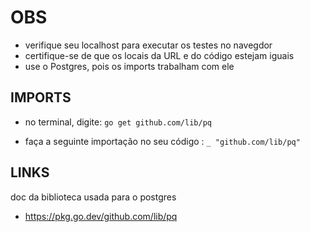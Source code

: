 # OBS

- verifique seu localhost para executar os testes no navegdor
- certifique-se de que os locais da URL e do código estejam iguais
- use o Postgres, pois os imports trabalham com ele

## IMPORTS

- no terminal, digite:
``` go get github.com/lib/pq ```

- faça a seguinte importação no seu código :
``` _ "github.com/lib/pq" ```

## LINKS

doc da biblioteca usada para o postgres
- https://pkg.go.dev/github.com/lib/pq
